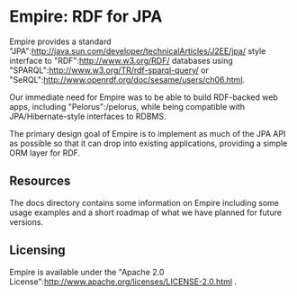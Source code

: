 # Empire: RDF for JPA

Empire provides a standard "JPA":http://java.sun.com/developer/technicalArticles/J2EE/jpa/ style interface to
"RDF":http://www.w3.org/RDF/ databases using "SPARQL":http://www.w3.org/TR/rdf-sparql-query/ or
"SeRQL":http://www.openrdf.org/doc/sesame/users/ch06.html.

Our immediate need for Empire was to be able to build RDF-backed web apps, including "Pelorus":/pelorus, while being
compatible with JPA/Hibernate-style interfaces to RDBMS.

The primary design goal of Empire is to implement as much of the JPA API as possible so that it can drop into existing
applications, providing a simple ORM layer for RDF.

## Resources

The docs directory contains some information on Empire including some usage examples and a short roadmap of what we
have planned for future versions.

## Licensing

Empire is available under the "Apache 2.0 License":http://www.apache.org/licenses/LICENSE-2.0.html .